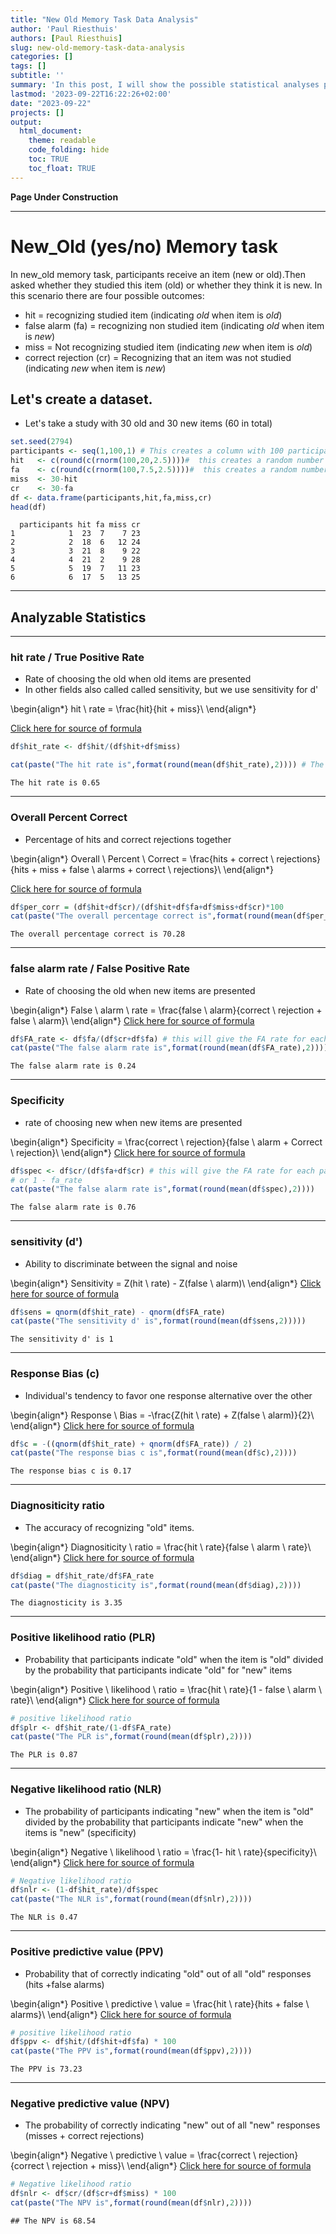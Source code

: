 ```yaml
---
title: "New Old Memory Task Data Analysis"
author: 'Paul Riesthuis'
authors: [Paul Riesthuis]
slug: new-old-memory-task-data-analysis
categories: []
tags: []
subtitle: ''
summary: 'In this post, I will show the possible statistical analyses possible with a new - old memory task'
lastmod: '2023-09-22T16:22:26+02:00'
date: "2023-09-22"
projects: []
output: 
  html_document:
    theme: readable
    code_folding: hide
    toc: TRUE
    toc_float: TRUE
---
```




**Page Under Construction**


---

# New_Old (yes/no) Memory task 

In new_old memory task, participants receive an item (new or old).Then asked whether they studied this item (old) or whether they think it is new. In this scenario there are four possible outcomes:

- hit     =     recognizing studied item (indicating *old* when item is *old*)
- false alarm (fa)      =     recognizing non studied item (indicating *old* when item is *new*)
- miss    =     Not recognizing studied item (indicating *new* when item is *old*)
- correct rejection (cr)      = Recognizing that an item was not studied (indicating *new* when item is *new*)
    
## Let's create a dataset. 
- Let's take a study with 30 old and 30 new items (60 in total)


```r
set.seed(2794)
participants <- seq(1,100,1) # This creates a column with 100 participants
hit   <- c(round(c(rnorm(100,20,2.5))))#  this creates a random number of hits that are normally distributed with a mean of 20 and standard deviation of 2.5
fa    <- c(round(c(rnorm(100,7.5,2.5))))#  this creates a random number of hits that are normally distributed with a mean of 7.5 and standard deviation of 2.5
miss  <- 30-hit
cr    <- 30-fa
df <- data.frame(participants,hit,fa,miss,cr)
head(df)
```

```
  participants hit fa miss cr
1            1  23  7    7 23
2            2  18  6   12 24
3            3  21  8    9 22
4            4  21  2    9 28
5            5  19  7   11 23
6            6  17  5   13 25
```

---


## Analyzable Statistics

---


### **hit rate / True Positive Rate**         
- Rate of choosing the old when old items are presented 
- In other fields also called called sensitivity, but we use sensitivity for d'

\begin{align*}
hit \ rate =  \frac{hit}{hit + miss}\\
\end{align*}

[Click here for source of formula](https://doi.org/10.3758/BF03207704) 

```r
df$hit_rate <- df$hit/(df$hit+df$miss)

cat(paste("The hit rate is",format(round(mean(df$hit_rate),2)))) # The function mean turns the hit rate into the mean for the group
```

```
The hit rate is 0.65
```


---

### **Overall Percent Correct**       
- Percentage of hits and correct rejections together

\begin{align*}
Overall \ Percent \ Correct =  \frac{hits + correct \ rejections}{hits + miss + false \ alarms + correct \ rejections}\\
\end{align*}

[Click here for source of formula](https://doi.org/10.3758/s13423-022-02179-w) 


```r
df$per_corr = (df$hit+df$cr)/(df$hit+df$fa+df$miss+df$cr)*100
cat(paste("The overall percentage correct is",format(round(mean(df$per_corr),2))))
```

```
The overall percentage correct is 70.28
```



---

### **false alarm rate / False Positive Rate**         
- Rate of choosing the old when new items are presented 

\begin{align*}
False \ alarm \ rate =  \frac{false \ alarm}{correct \ rejection + false \ alarm}\\
\end{align*}
[Click here for source of formula](https://doi.org/10.3758/BF03207704) 


```r
df$FA_rate <- df$fa/(df$cr+df$fa) # this will give the FA rate for each participant
cat(paste("The false alarm rate is",format(round(mean(df$FA_rate),2))))
```

```
The false alarm rate is 0.24
```
  
  
---


### **Specificity**   
- rate of choosing new when new items are presented

\begin{align*}
Specificity =  \frac{correct \ rejection}{false \ alarm + Correct \ rejection}\\
\end{align*}
[Click here for source of formula](https://doi.org/10.3758/BF03207704) 

```r
df$spec <- df$cr/(df$fa+df$cr) # this will give the FA rate for each participant
# or 1 - fa_rate
cat(paste("The false alarm rate is",format(round(mean(df$spec),2))))
```

```
The false alarm rate is 0.76
```

 
---



### **sensitivity (d')**        
- Ability to discriminate between the signal and noise

\begin{align*}
Sensitivity =  Z(hit \ rate) -  Z(false \ alarm)\\
\end{align*}
[Click here for source of formula](https://doi.org/10.3758/BF03207704) 


```r
df$sens = qnorm(df$hit_rate) - qnorm(df$FA_rate)
cat(paste("The sensitivity d' is",format(round(mean(df$sens,2)))))
```

```
The sensitivity d' is 1
```



---


### **Response Bias (c)**       
- Individual's tendency to favor one response alternative over the other

\begin{align*}
Response \ Bias =  -\frac{Z(hit \ rate) +  Z(false \ alarm)}{2}\\
\end{align*} 
[Click here for source of formula](https://doi.org/10.3758/BF03207704) 
  

```r
df$c = -((qnorm(df$hit_rate) + qnorm(df$FA_rate)) / 2)
cat(paste("The response bias c is",format(round(mean(df$c),2))))
```

```
The response bias c is 0.17
```


---


### **Diagnositicity ratio**       
- The accuracy of recognizing "old" items.

\begin{align*}
Diagnositicity \ ratio =  \frac{hit \ rate}{false \ alarm \ rate}\\
\end{align*} 
[Click here for source of formula](https://doi.org/10.3758/BF03207704)
  

```r
df$diag = df$hit_rate/df$FA_rate
cat(paste("The diagnosticity is",format(round(mean(df$diag),2))))
```

```
The diagnosticity is 3.35
```



----


### **Positive likelihood ratio (PLR)** 
- Probability that participants indicate "old" when the item is "old" divided by the probability that participants indicate "old" for "new" items

\begin{align*}
Positive \ likelihood \ ratio =  \frac{hit \ rate}{1 - false \ alarm \ rate}\\
\end{align*} 
[Click here for source of formula](https://doi.org/10.3758/BF03207704)


```r
# positive likelihood ratio
df$plr <- df$hit_rate/(1-df$FA_rate)
cat(paste("The PLR is",format(round(mean(df$plr),2))))
```

```
The PLR is 0.87
```


---


### **Negative likelihood ratio (NLR)** 
-  The probability of participants indicating "new" when the item is "old" divided by the probability that participants indicate "new" when the items is "new" (specificity)

\begin{align*}
Negative \ likelihood \ ratio =  \frac{1- hit \ rate}{specificity}\\
\end{align*} 
[Click here for source of formula](https://doi.org/10.3758/BF03207704)

```r
# Negative likelihood ratio
df$nlr <- (1-df$hit_rate)/df$spec
cat(paste("The NLR is",format(round(mean(df$nlr),2))))
```

```
The NLR is 0.47
```
  
  
----


### **Positive predictive value (PPV)** 
- Probability that of correctly indicating "old" out of all "old" responses (hits +false alarms)

\begin{align*}
Positive \ predictive \ value =  \frac{hit \ rate}{hits + false \ alarms}\\
\end{align*} 
[Click here for source of formula](https://doi.org/10.3758/BF03207704)

```r
# positive likelihood ratio
df$ppv <- df$hit/(df$hit+df$fa) * 100
cat(paste("The PPV is",format(round(mean(df$ppv),2))))
```

```
The PPV is 73.23
```


---


### **Negative predictive value (NPV)** 
-  The probability of correctly indicating "new" out of all  "new" responses (misses + correct rejections)

\begin{align*}
Negative \ predictive \ value =  \frac{correct \ rejection}{correct \ rejection + miss}\\
\end{align*} 
[Click here for source of formula](https://doi.org/10.3758/BF03207704)


```r
# Negative likelihood ratio
df$nlr <- df$cr/(df$cr+df$miss) * 100
cat(paste("The NPV is",format(round(mean(df$nlr),2))))
```

```
## The NPV is 68.54
```
   
